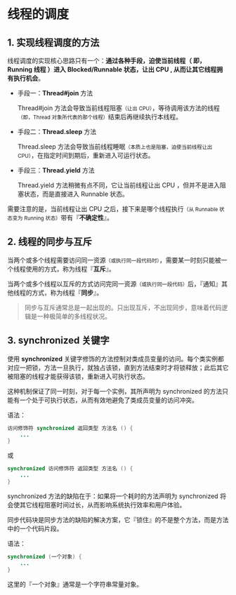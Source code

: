 # 线程的调度

## 1. 实现线程调度的方法

线程调度的实现核心思路只有一个：**通过各种手段，迫使当前线程（ 即，Running 线程 ）进入 Blocked/Runnable 状态，让出 CPU , 从而让其它线程拥有执行机会**。

-   手段一：**Thread#join** 方法

    Thread#join 方法会导致当前线程阻塞<small>（让出 CPU）</small>，等待调用该方法的线程<small>（即，Thread 对象所代表的那个线程）</small>结束后再继续执行本线程。

-   手段二：**Thread.sleep** 方法

    Thread.sleep 方法会导致当前线程睡眠<small>（本质上也是阻塞，迫使当前线程让出 CPU）</small>，在指定时间到期后，重新进入可运行状态。

-   手段三：**Thread.yield** 方法

    Thread.yield 方法稍微有点不同，它让当前线程让出 CPU ，但并不是进入阻塞状态，而是直接进入 Runnable 状态。

需要注意的是，当前线程让出 CPU 之后，接下来是哪个线程执行<small>（从 Runnable 状态变为 Running 状态）</small>带有『**不确定性**』。


## 2. 线程的同步与互斥

当两个或多个线程需要访问同一资源<small>（或执行同一段代码时）</small>，需要某一时刻只能被一个线程使用的方式，称为线程『**互斥**』。

当两个或多个线程以互斥的方式访问完同一资源<small>（或执行同一段代码）</small>后，『通知』其他线程的方式，称为线程『**同步**』。

> 同步与互斥通常总是一起出现的。只出现互斥，不出现同步，意味着代码逻辑是一种极简单的多线程状况。


## 3. synchronized 关键字

使用 **synchronized** 关键字修饰的方法控制对类成员变量的访问。每个类实例都对应一把锁，方法一旦执行，就独占该锁，直到方法结束时才将锁释放；此后其它被阻塞的线程才能获得该锁，重新进入可执行状态。

这种机制保证了同一时刻，对于每一个实例，其所声明为 synchronized 的方法只能有一个处于可执行状态，从而有效地避免了类成员变量的访问冲突。

语法：

```java
访问修饰符 synchronized 返回类型 方法名 () {
    ...
} 
```

或 

```java
synchronized 访问修饰符 返回类型 方法名 () {
    ...
} 
```

synchronized 方法的缺陷在于：如果将一个耗时的方法声明为 synchronized 将会使其它线程阻塞时间过长，从而影响系统执行效率和用户体验。

同步代码块是同步方法的缺陷的解决方案，它『锁住』的不是整个方法，而是方法中的一个代码片段。

语法：

```java
synchronized (一个对象) {
    ...
}
```

这里的『一个对象』通常是一个字符串常量对象。

